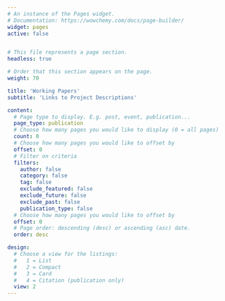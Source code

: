 ```yaml
---
# An instance of the Pages widget.
# Documentation: https://wowchemy.com/docs/page-builder/
widget: pages
active: false


# This file represents a page section.
headless: true

# Order that this section appears on the page.
weight: 70

title: 'Working Papers'
subtitle: 'Links to Project Descriptions'

content:
  # Page type to display. E.g. post, event, publication...
  page_type: publication
  # Choose how many pages you would like to display (0 = all pages)
  count: 0
  # Choose how many pages you would like to offset by
  offset: 0
  # Filter on criteria
  filters:
    author: false
    category: false
    tag: false
    exclude_featured: false
    exclude_future: false
    exclude_past: false
    publication_type: false
  # Choose how many pages you would like to offset by
  offset: 0
  # Page order: descending (desc) or ascending (asc) date.
  order: desc

design:
  # Choose a view for the listings:
  #   1 = List
  #   2 = Compact
  #   3 = Card
  #   4 = Citation (publication only)
  view: 2
---
```

